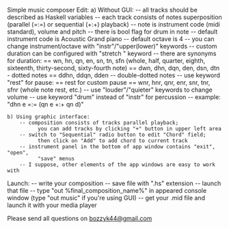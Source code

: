 Simple music composer
Edit:
    a) Without GUI:
        -- all tracks should be described as Haskell variables
        -- each track consists of notes superposition (parallel (=:=) or sequential (+:+) playback)
        -- note is instrument code (midi standard), volume and pitch
        -- there is bool flag for drum in note
        -- default instrument code is Acoustic Grand piano
        -- default octave is 4
        -- you can change instrument/octave with "instr"/"upper(lower)" keywords
        -- custom duration can be configured with "stretch <int>" keyword
        -- there are synonyms for duration:
            == wn, hn, qn, en, sn, tn, sfn (whole, half,
                      quarter, eighth, sixteenth, thirty-second, sixty-fourth note)
            == dwn, dhn, dqn, den, dsn, dtn - dotted notes
            == ddhn, ddqn, dden -- double-dotted notes
        -- use keyword "rest" for pause:
            == rest <int> for custom pause
            == wnr, hnr, qnr, enr, snr, tnr, sfnr (whole note rest, etc.)
        -- use "louder"/"quieter" keywords to change volume
        -- use keyword "drum" instead of "instr" for percussion
        -- example: "dhn e =:= (qn e +:+ qn d)"

    b) Using graphic interface:
        -- composition consists of tracks parallel playback;
              you can add tracks by clicking "+" button in upper left area
        -- switch to "Sequential" radio button to edit "Chord" field;
              then click on "Add" to add chord to current track
        -- instrument panel in the bottom of app window contains "exit", "open",
              "save" menus
        -- I suppose, other elements of the app windows are easy to work with

Launch:
        -- write your composition
        -- save file with ".hs" extension
        -- launch that file
        -- type "out %final_composition_name%" in appeared console window
            (type "out music" if you're using GUI)
        -- get your .mid file and launch it with your media player

Please send all questions on bozzyk44@gmail.com
